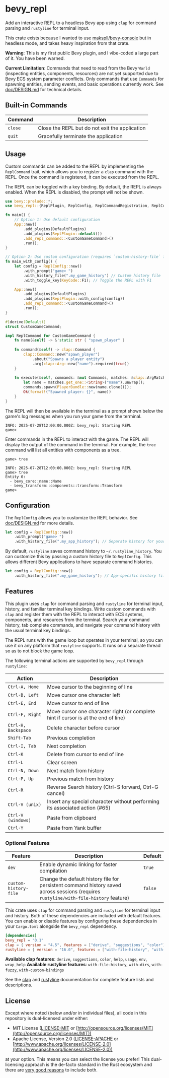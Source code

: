 # bevy_repl

Add an interactive REPL to a headless Bevy app using `clap` for command parsing
and `rustyline` for terminal input.

This crate exists because I wanted to use
[makspll/bevy-console](https://github.com/makspll/bevy-console) but in headless
mode, and takes heavy inspiration from that crate.

**Warning**: This is my first public Bevy plugin, and I vibe-coded a large part
of it. You have been warned.

**Current Limitation**: Commands that need to read from the Bevy `World`
(inspecting entities, components, resources) are not yet supported due to Bevy
ECS system parameter conflicts. Only commands that use `Commands` for spawning
entities, sending events, and basic operations currently work. See
[doc/DESIGN.md](doc/DESIGN.md) for technical details.

## Built-in Commands

| Command | Description |
| --- | --- |
| `close` | Close the REPL but do not exit the application |
| `quit` | Gracefully terminate the application |

## Usage

Custom commands can be added to the REPL by implementing the
`ReplCommand` trait, which allows you to register a `clap` command with the
REPL. Once the command is registered, it can be executed from the REPL.

The REPL can be toggled with a key binding. By default, the REPL is always
enabled. When the REPL is disabled, the prompt will not be shown.

```rust
use bevy::prelude::*;
use bevy_repl::{ReplPlugin, ReplConfig, ReplCommandRegistration, ReplCommand, ReplResult};

fn main() {
    // Option 1: Use default configuration
    App::new()
        .add_plugins(DefaultPlugins)
        .add_plugins(ReplPlugin::default())
        .add_repl_command::<CustomGameCommand>()
        .run();
}

// Option 2: Use custom configuration (requires `custom-history-file` feature)
fn main_with_config() {
    let config = ReplConfig::new()
        .with_prompt("game> ")
        .with_history_file(".my_game_history") // Custom history file
        .with_toggle_key(KeyCode::F1); // Toggle the REPL with F1

    App::new()
        .add_plugins(DefaultPlugins)
        .add_plugins(ReplPlugin::with_config(config))
        .add_repl_command::<CustomGameCommand>()
        .run();
}

#[derive(Default)]
struct CustomGameCommand;

impl ReplCommand for CustomGameCommand {
    fn name(&self) -> &'static str { "spawn_player" }
    
    fn command(&self) -> clap::Command {
        clap::Command::new("spawn_player")
            .about("Spawns a player entity")
            .arg(clap::Arg::new("name").required(true))
    }
    
    fn execute(&self, commands: &mut Commands, matches: &clap::ArgMatches) -> ReplResult<String> {
        let name = matches.get_one::<String>("name").unwrap();
        commands.spawn(PlayerBundle::new(name.clone()));
        Ok(format!("Spawned player: {}", name))
    }
}
```

The REPL will then be available in the terminal as a prompt
shown below the game's log messages when you run your game from the terminal.

```shell
INFO: 2025-07-28T12:00:00.000Z: bevy_repl: Starting REPL
game>
```

Enter commands in the REPL to interact with the game. The REPL will display the
output of the command in the terminal. For example, the `tree` command will list
all entities with components as a tree.

```shell
game> tree
```

```shell
INFO: 2025-07-28T12:00:00.000Z: bevy_repl: Starting REPL
game> tree
Entity 0:
  - bevy_core::name::Name
  - bevy_transform::components::transform::Transform
game>
```

## Configuration

The `ReplConfig` allows you to customize the REPL behavior. See
[doc/DESIGN.md](doc/DESIGN.md) for more details.

```rust
let config = ReplConfig::new()
    .with_prompt("game> ")
    .with_history_file(".my_app_history"); // Separate history for your app
```

By default, `rustyline` saves command history to `~/.rustyline_history`. You can
customize this by passing a custom history file to `ReplConfig`. This allows
different Bevy applications to have separate command histories.

```rust
let config = ReplConfig::new()
    .with_history_file(".my_game_history"); // App-specific history file
```

## Features

This plugin uses `clap` for command parsing and `rustyline` for terminal input,
history, and familiar terminal key bindings. Write custom commands with `clap`
and register them with the REPL to interact with ECS systems, components, and
resources from the terminal. Search your command history, tab complete commands,
and navigate your command history with the usual terminal key bindings.

The REPL runs with the game loop but operates in your terminal, so you can use
it on any platform that `rustyline` supports. It runs on a separate thread so as
to not block the game loop.

The following terminal actions are supported by `bevy_repl` through `rustyline`:

| Action | Description |
| --- | --- |
| `Ctrl-A, Home` | Move cursor to the beginning of line |
| `Ctrl-B, Left` | Move cursor one character left |
| `Ctrl-E, End` | Move cursor to end of line |
| `Ctrl-F, Right` | Move cursor one character right (or complete hint if cursor is at the end of line) |
| `Ctrl-H, Backspace` | Delete character before cursor |
| `Shift-Tab` | Previous completion |
| `Ctrl-I, Tab` | Next completion |
| `Ctrl-K` | Delete from cursor to end of line |
| `Ctrl-L` | Clear screen |
| `Ctrl-N, Down` | Next match from history |
| `Ctrl-P, Up` | Previous match from history |
| `Ctrl-R` | Reverse Search history (Ctrl-S forward, Ctrl-G cancel) |
| `Ctrl-V (unix)` | Insert any special character without performing its associated action (#65) |
| `Ctrl-V (windows)` | Paste from clipboard |
| `Ctrl-Y` | Paste from Yank buffer |

### Optional Features

| Feature | Description | Default |
| --- | --- | --- |
| `dev` | Enable dynamic linking for faster compilation | `true` |
| `custom-history-file` | Change the default history file for persistent command history saved across sessions (requires `rustyline/with-file-history` feature) | `false` |

This crate uses `clap` for command parsing and `rustyline` for terminal input
and history. Both of these dependencies are included with default features.
You can enable or disable features by configuring these dependencies in your
`Cargo.toml` alongside the `bevy_repl` dependency.

```toml
[dependencies]
bevy_repl = "0.1"
clap = { version = "4.5", features = ["derive", "suggestions", "color"] }
rustyline = { version = "16.0", features = ["with-file-history", "with-dirs"] }
```

**Available clap features**: `derive`, `suggestions`, `color`, `help`, `usage`, `env`, `wrap_help`
**Available rustyline features**: `with-file-history`, `with-dirs`, `with-fuzzy`, `with-custom-bindings`

See the [clap](https://docs.rs/clap) and [rustyline](https://docs.rs/rustyline)
documentation for complete feature lists and descriptions.

## License

Except where noted (below and/or in individual files), all code in this
repository is dual-licensed under either:

- MIT License ([LICENSE-MIT](LICENSE-MIT) or
  [http://opensource.org/licenses/MIT](http://opensource.org/licenses/MIT))
- Apache License, Version 2.0 ([LICENSE-APACHE](LICENSE-APACHE) or
  [http://www.apache.org/licenses/LICENSE-2.0](http://www.apache.org/licenses/LICENSE-2.0))

at your option. This means you can select the license you prefer! This
dual-licensing approach is the de-facto standard in the Rust ecosystem and there
are [very good reasons](https://github.com/bevyengine/bevy/issues/2373) to
include both.
